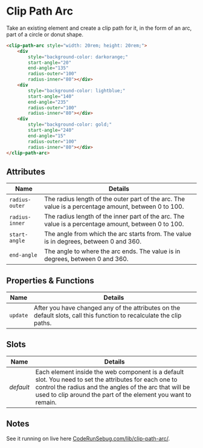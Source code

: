 # Clip Path Arc

Take an existing element and create a clip path for it, in the form of an arc, part of a circle or donut shape.

```html
<clip-path-arc style="width: 20rem; height: 20rem;">
    <div
        style="background-color: darkorange;"
        start-angle="20"
        end-angle="135"
        radius-outer="100"
        radius-inner="80"></div>
    <div
        style="background-color: lightblue;"
        start-angle="140"
        end-angle="235"
        radius-outer="100"
        radius-inner="80"></div>
    <div
        style="background-color: gold;"
        start-angle="240"
        end-angle="15"
        radius-outer="100"
        radius-inner="80"></div>
</clip-path-arc>
```

## Attributes

|Name|Details|
|---|---|
|`radius-outer`|The radius length of the outer part of the arc. The value is a percentage amount, between 0 to 100.|
|`radius-inner`|The radius length of the inner part of the arc. The value is a percentage amount, between 0 to 100.|
|`start-angle`|The angle from which the arc starts from. The value is in degrees, between 0 and 360.|
|`end-angle`|The angle to where the arc ends. The value is in degrees, between 0 and 360.|

## Properties & Functions

|Name|Details|
|---|---|
|`update`|After you have changed any of the attributes on the default slots, call this function to recalculate the clip paths.|

## Slots

|Name|Details|
|---|---|
|*default*|Each element inside the web component is a default slot. You need to set the attributes for each one to control the radius and the angles of the arc that will be used to clip around the part of the element you want to remain.|

## Notes

See it running on live here [CodeRunSebug.com/lib/clip-path-arc/](https://coderundebug.com/lib/clip-path-arc/).